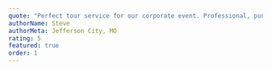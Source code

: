 ```yaml
---
quote: "Perfect tour service for our corporate event. Professional, punctual, and accommodating. Mid MO Tours exceeded our expectations."
authorName: Steve
authorMeta: Jefferson City, MO
rating: 5
featured: true
order: 1
---
```


